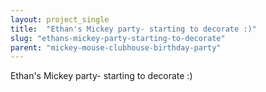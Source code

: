 ```yaml
---
layout: project_single
title:  "Ethan's Mickey party- starting to decorate :)"
slug: "ethans-mickey-party-starting-to-decorate"
parent: "mickey-mouse-clubhouse-birthday-party"
---
```

Ethan's Mickey party- starting to decorate :)